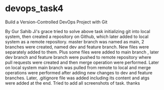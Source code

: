 # devops_task4
Build a Version-Controlled DevOps Project with Git

By Gur Sahib Ji's grace tried to solve above task initializing git into local system, then created a repository on Github, which later added to local system as a remote repository. master branch was named as main, 2 branches were created, named dev and feature branch. New files were separately added to them. Plus some files were added to main branch , later dev branch and feature branch were pushed to remote repository where pull requests were created and then merge operation  were performed. Later on local system  main branch was pulled from remote to local and merge operations were performed after  adding new changes to dev and feature branches. Later, .gitignore file was added including its content and atgs were added at the end. Tried to add all screenshots of task.
thanks 
